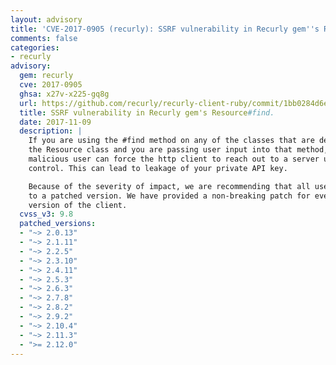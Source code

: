 ```yaml
---
layout: advisory
title: 'CVE-2017-0905 (recurly): SSRF vulnerability in Recurly gem''s Resource#find.'
comments: false
categories:
- recurly
advisory:
  gem: recurly
  cve: 2017-0905
  ghsa: x27v-x225-gq8g
  url: https://github.com/recurly/recurly-client-ruby/commit/1bb0284d6e668b8b3d31167790ed6db1f6ccc4be
  title: SSRF vulnerability in Recurly gem's Resource#find.
  date: 2017-11-09
  description: |
    If you are using the #find method on any of the classes that are derived from
    the Resource class and you are passing user input into that method, a
    malicious user can force the http client to reach out to a server under their
    control. This can lead to leakage of your private API key.

    Because of the severity of impact, we are recommending that all users upgrade
    to a patched version. We have provided a non-breaking patch for every 2.X
    version of the client.
  cvss_v3: 9.8
  patched_versions:
  - "~> 2.0.13"
  - "~> 2.1.11"
  - "~> 2.2.5"
  - "~> 2.3.10"
  - "~> 2.4.11"
  - "~> 2.5.3"
  - "~> 2.6.3"
  - "~> 2.7.8"
  - "~> 2.8.2"
  - "~> 2.9.2"
  - "~> 2.10.4"
  - "~> 2.11.3"
  - ">= 2.12.0"
---
```

